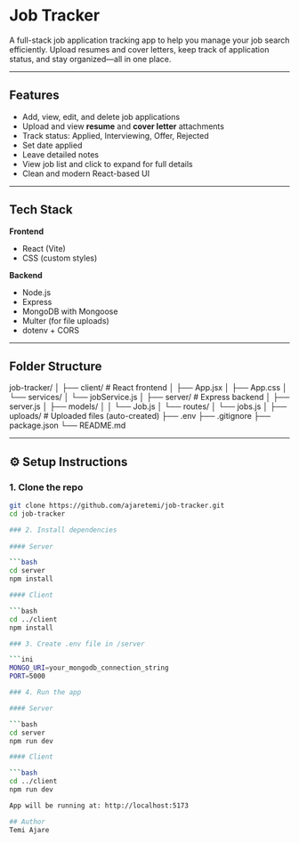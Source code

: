 # Job Tracker

A full-stack job application tracking app to help you manage your job search efficiently. Upload resumes and cover letters, keep track of application status, and stay organized—all in one place.

---

## Features

- Add, view, edit, and delete job applications
- Upload and view **resume** and **cover letter** attachments
- Track status: Applied, Interviewing, Offer, Rejected
- Set date applied
- Leave detailed notes
- View job list and click to expand for full details
- Clean and modern React-based UI

---

## Tech Stack

**Frontend**
- React (Vite)
- CSS (custom styles)

**Backend**
- Node.js
- Express
- MongoDB with Mongoose
- Multer (for file uploads)
- dotenv + CORS

---

## Folder Structure

job-tracker/
│
├── client/ # React frontend
│ ├── App.jsx
│ ├── App.css
│ └── services/
│ └── jobService.js
│
├── server/ # Express backend
│ ├── server.js
│ ├── models/
│ │ └── Job.js
│ └── routes/
│ └── jobs.js
│
├── uploads/ # Uploaded files (auto-created)
├── .env
├── .gitignore
├── package.json
└── README.md


---

## ⚙️ Setup Instructions

### 1. Clone the repo

```bash
git clone https://github.com/ajaretemi/job-tracker.git
cd job-tracker

### 2. Install dependencies
    
#### Server

```bash
cd server
npm install

#### Client

```bash
cd ../client
npm install

### 3. Create .env file in /server

```ini
MONGO_URI=your_mongodb_connection_string
PORT=5000

### 4. Run the app

#### Server

```bash
cd server
npm run dev

#### Client

```bash
cd ../client
npm run dev

App will be running at: http://localhost:5173

## Author
Temi Ajare
